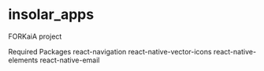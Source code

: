 # insolar_apps
FORKaiA project

Required Packages
react-navigation
react-native-vector-icons
react-native-elements
react-native-email
